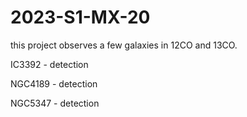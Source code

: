 # 2023-S1-MX-20

this project observes a few galaxies in 12CO and 13CO.


IC3392 - detection

NGC4189 - detection

NGC5347 - detection
